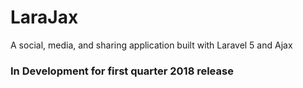 # LaraJax
A social, media, and sharing application built with Laravel 5 and Ajax

### In Development for first quarter 2018 release

